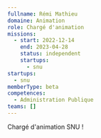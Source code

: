 ```yaml
---
fullname: Rémi Mathieu
domaine: Animation
role: Chargé d'animation
missions:
  - start: 2022-12-14
    end: 2023-04-28
    status: independent
    startups:
      - snu
startups:
  - snu
memberType: beta
competences:
  - Administration Publique
teams: []
---
```

Chargé d'animation SNU !